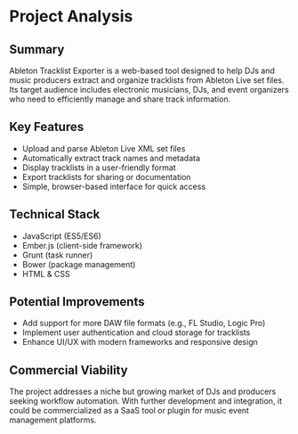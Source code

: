 # Project Analysis

## Summary
Ableton Tracklist Exporter is a web-based tool designed to help DJs and music producers extract and organize tracklists from Ableton Live set files. Its target audience includes electronic musicians, DJs, and event organizers who need to efficiently manage and share track information.

## Key Features
- Upload and parse Ableton Live XML set files
- Automatically extract track names and metadata
- Display tracklists in a user-friendly format
- Export tracklists for sharing or documentation
- Simple, browser-based interface for quick access

## Technical Stack
- JavaScript (ES5/ES6)
- Ember.js (client-side framework)
- Grunt (task runner)
- Bower (package management)
- HTML & CSS

## Potential Improvements
- Add support for more DAW file formats (e.g., FL Studio, Logic Pro)
- Implement user authentication and cloud storage for tracklists
- Enhance UI/UX with modern frameworks and responsive design

## Commercial Viability
The project addresses a niche but growing market of DJs and producers seeking workflow automation. With further development and integration, it could be commercialized as a SaaS tool or plugin for music event management platforms.